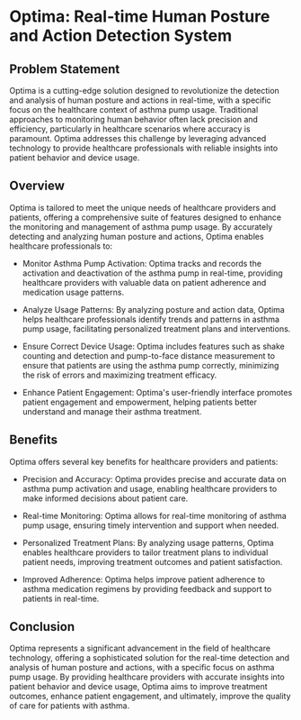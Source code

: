 # Optima: Real-time Human Posture and Action Detection System

## Problem Statement

Optima is a cutting-edge solution designed to revolutionize the detection and analysis of human posture and actions in real-time, with a specific focus on the healthcare context of asthma pump usage. Traditional approaches to monitoring human behavior often lack precision and efficiency, particularly in healthcare scenarios where accuracy is paramount. Optima addresses this challenge by leveraging advanced technology to provide healthcare professionals with reliable insights into patient behavior and device usage.

## Overview

Optima is tailored to meet the unique needs of healthcare providers and patients, offering a comprehensive suite of features designed to enhance the monitoring and management of asthma pump usage. By accurately detecting and analyzing human posture and actions, Optima enables healthcare professionals to:

- Monitor Asthma Pump Activation: Optima tracks and records the activation and deactivation of the asthma pump in real-time, providing healthcare providers with valuable data on patient adherence and medication usage patterns.

- Analyze Usage Patterns: By analyzing posture and action data, Optima helps healthcare professionals identify trends and patterns in asthma pump usage, facilitating personalized treatment plans and interventions.

- Ensure Correct Device Usage: Optima includes features such as shake counting and detection and pump-to-face distance measurement to ensure that patients are using the asthma pump correctly, minimizing the risk of errors and maximizing treatment efficacy.

- Enhance Patient Engagement: Optima's user-friendly interface promotes patient engagement and empowerment, helping patients better understand and manage their asthma treatment.

## Benefits

Optima offers several key benefits for healthcare providers and patients:

- Precision and Accuracy: Optima provides precise and accurate data on asthma pump activation and usage, enabling healthcare providers to make informed decisions about patient care.

- Real-time Monitoring: Optima allows for real-time monitoring of asthma pump usage, ensuring timely intervention and support when needed.

- Personalized Treatment Plans: By analyzing usage patterns, Optima enables healthcare providers to tailor treatment plans to individual patient needs, improving treatment outcomes and patient satisfaction.

- Improved Adherence: Optima helps improve patient adherence to asthma medication regimens by providing feedback and support to patients in real-time.

## Conclusion

Optima represents a significant advancement in the field of healthcare technology, offering a sophisticated solution for the real-time detection and analysis of human posture and actions, with a specific focus on asthma pump usage. By providing healthcare providers with accurate insights into patient behavior and device usage, Optima aims to improve treatment outcomes, enhance patient engagement, and ultimately, improve the quality of care for patients with asthma.
